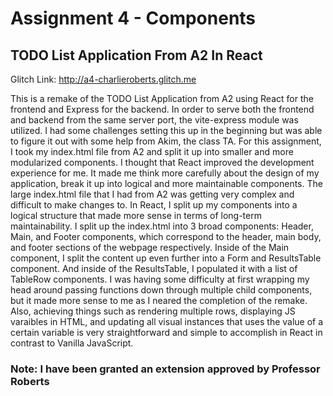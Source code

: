 # Assignment 4 - Components

## TODO List Application From A2 In React

Glitch Link: http://a4-charlieroberts.glitch.me

This is a remake of the TODO List Application from A2 using React for the frontend and Express for the backend. In order to serve both the frontend and backend from the same server port, the vite-express module was utilized. I had some challenges setting this up in the beginning but was able to figure it out with some help from Akim, the class TA. For this assignment, I took my index.html file from A2 and split it up into smaller and more modularized components. I thought that React improved the development experience for me. It made me think more carefully about the design of my application, break it up into logical and more maintainable components. The large index.html file that I had from A2 was getting very complex and difficult to make changes to. In React, I split up my components into a logical structure that made more sense in terms of long-term maintainability. I split up the index.html into 3 broad components: Header, Main, and Footer components, which correspond to the header, main body, and footer sections of the webpage respectively. Inside of the Main component, I split the content up even further into a Form and ResultsTable component. And inside of the ResultsTable, I populated it with a list of TableRow components. I was having some difficulty at first wrapping my head around passing functions down through multiple child components, but it made more sense to me as I neared the completion of the remake. Also, achieving things such as rendering multiple rows, displaying JS varaibles in HTML, and updating all visual instances that uses the value of a certain variable is very straightforward and simple to accomplish in React in contrast to Vanilla JavaScript.

### Note: I have been granted an extension approved by Professor Roberts
